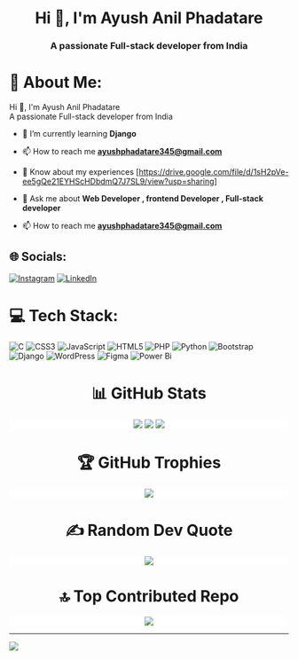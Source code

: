 <h1 align="center">Hi 👋, I'm Ayush Anil Phadatare</h1>
<h3 align="center">A passionate Full-stack developer from India</h3>


# 💫 About Me:
Hi 👋, I'm Ayush Anil Phadatare<br>A passionate Full-stack developer from India<br>

- 🌱 I’m currently learning **Django**<br>

- 📫 How to reach me **ayushphadatare345@gmail.com**<br>

- 📄 Know about my experiences [https://drive.google.com/file/d/1sH2pVe-ee5gQe21EYHScHDbdmQ7J7SL9/view?usp=sharing]

- 💬 Ask me about **Web Developer , frontend Developer , Full-stack developer**<br>

- 📫 How to reach me **ayushphadatare345@gmail.com**


## 🌐 Socials:
[![Instagram](https://img.shields.io/badge/Instagram-%23E4405F.svg?logo=Instagram&logoColor=white)](https://instagram.com/itz_ayuxh_0) [![LinkedIn](https://img.shields.io/badge/LinkedIn-%230077B5.svg?logo=linkedin&logoColor=white)](https://linkedin.com/in/ayush-phadatare) 
 

# 💻 Tech Stack:
![C](https://img.shields.io/badge/c-%2300599C.svg?style=for-the-badge&logo=c&logoColor=white) ![CSS3](https://img.shields.io/badge/css3-%231572B6.svg?style=for-the-badge&logo=css3&logoColor=white) ![JavaScript](https://img.shields.io/badge/javascript-%23323330.svg?style=for-the-badge&logo=javascript&logoColor=%23F7DF1E) ![HTML5](https://img.shields.io/badge/html5-%23E34F26.svg?style=for-the-badge&logo=html5&logoColor=white) ![PHP](https://img.shields.io/badge/php-%23777BB4.svg?style=for-the-badge&logo=php&logoColor=white) ![Python](https://img.shields.io/badge/python-3670A0?style=for-the-badge&logo=python&logoColor=ffdd54) ![Bootstrap](https://img.shields.io/badge/bootstrap-%238511FA.svg?style=for-the-badge&logo=bootstrap&logoColor=white) ![Django](https://img.shields.io/badge/django-%23092E20.svg?style=for-the-badge&logo=django&logoColor=white) ![WordPress](https://img.shields.io/badge/WordPress-%23117AC9.svg?style=for-the-badge&logo=WordPress&logoColor=white) ![Figma](https://img.shields.io/badge/figma-%23F24E1E.svg?style=for-the-badge&logo=figma&logoColor=white) ![Power Bi](https://img.shields.io/badge/power_bi-F2C811?style=for-the-badge&logo=powerbi&logoColor=black)

# <h1 align="center"> 📊 GitHub Stats </h1>

<div align="center" style="background-color: white;">
    <img src="https://github-readme-stats.vercel.app/api?username=Ayush-Phadatare&theme=dark&hide_border=false&include_all_commits=true&count_private=false" />
    <img src="https://nirzak-streak-stats.vercel.app/?user=Ayush-Phadatare&theme=dark&hide_border=false" />
    <img src="https://github-readme-stats.vercel.app/api/top-langs/?username=Ayush-Phadatare&theme=dark&hide_border=false&include_all_commits=true&count_private=false&layout=compact" />
</div>

# <h1 align="center"> 🏆 GitHub Trophies </h1>

<div align="center" style="background-color: white;">
    <img src="https://github-profile-trophy.vercel.app/?username=Ayush-Phadatare&theme=radical&no-frame=false&no-bg=false&margin-w=4" />
</div>

### <h1 align="center"> ✍️ Random Dev Quote </h1>

<div align="center" style="background-color: white;">
    <img src="https://quotes-github-readme.vercel.app/api?type=horizontal&theme=radical" />
</div>

### <h1 align="center"> 🔝 Top Contributed Repo </h1>

<div align="center" style="background-color: white;">
    <img src="https://github-contributor-stats.vercel.app/api?username=Ayush-Phadatare&limit=5&theme=dark&combine_all_yearly_contributions=true" />
</div>

---

[![](https://visitcount.itsvg.in/api?id=Ayush-Phadatare&icon=0&color=0)](https://visitcount.itsvg.in)
